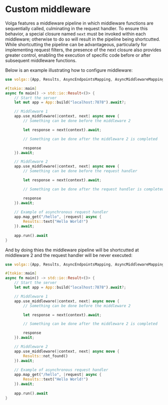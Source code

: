 # Custom middleware

Volga features a middleware pipeline in which middleware functions are sequentially called, culminating in the request handler.
To ensure this behavior, a special closure named `next` must be invoked within each middleware; otherwise to do so will result in the pipeline being shortcutted. 
While shortcutting the pipeline can be advantageous, particularly for implementing request filters, the presence of the next closure also provides greater control, enabling the execution of specific code before or after subsequent middleware functions. 

Below is an example illustrating how to configure middleware:
```rust
use volga::{App, Results, AsyncEndpointsMapping, AsyncMiddlewareMapping};

#[tokio::main]
async fn main() -> std::io::Result<()> {
    // Start the server
    let mut app = App::build("localhost:7878").await?;

    // Middleware 1
    app.use_middleware(|context, next| async move {
        // Something can be done before the middleware 2

        let response = next(context).await;

        // Something can be done after the middleware 2 is completed

        response
    }).await;

    // Middleware 2
    app.use_middleware(|context, next| async move {
        // Something can be done before the request handler

        let response = next(context).await;

        // Something can be done after the request handler is completed

        response
    }).await;
    
    // Example of asynchronous request handler
    app.map_get("/hello", |request| async {
        Results::text("Hello World!")
    }).await;
    
    app.run().await
}
```
And by doing thies the middleware pipeline will be shortcutted at middleware 2 and the request handler will be never executed:
```rust
use volga::{App, Results, AsyncEndpointsMapping, AsyncMiddlewareMapping};

#[tokio::main]
async fn main() -> std::io::Result<()> {
    // Start the server
    let mut app = App::build("localhost:7878").await?;

    // Middleware 1
    app.use_middleware(|context, next| async move {
        // Something can be done before the middleware 2

        let response = next(context).await;

        // Something can be done after the middleware 2 is completed

        response
    }).await;

    // Middleware 2
    app.use_middleware(|context, next| async move {
        Results::not_found()
    }).await;
    
    // Example of asynchronous request handler
    app.map_get("/hello", |request| async {
        Results::text("Hello World!")
    }).await;
    
    app.run().await
}
```